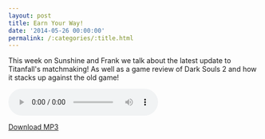 ```yaml
---
layout: post
title: Earn Your Way!
date: '2014-05-26 00:00:00'
permalink: /:categories/:title.html
---
```


This week on Sunshine and Frank we talk about the latest update to Titanfall's matchmaking! As well as a game review of Dark Souls 2 and how it stacks up against the old game! 

<audio controls>
  <source src="http://files.podcast.geeksinprogress.com/files/podcasts/1/EarnYourWay.mp3" type="audio/mpeg">
</audio>

[Download MP3](http://files.podcast.geeksinprogress.com/files/podcasts/1/EarnYourWay.mp3)
